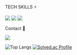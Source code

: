 <p align ="center">
  
TECH SKILLS ⚡

<a><img src="https://img.shields.io/badge/Python-3766AB?style=flat-square&logo=Python&logoColor=white"/></a>
<a><img src="https://img.shields.io/badge/React-333?style=flat-square&logo=React&logoColor=61DAFB"/></a>
<a><img src="https://img.shields.io/badge/Bootstrap-7952B3?style=flat-square&logo=Bootstrap&logoColor=white"/></a>

Contact 💌
  
<a href="mailto:nasprout4@gmail.com" target="_blank"><img src="https://img.shields.io/badge/Gmail-EA4335?style=flat-square&logo=Gmail&logoColor=white" ></a>
  
![Top Langs](https://github-readme-stats.vercel.app/api/top-langs/?username=99mTc&layout=compact&theme=dark)
[![Solved.ac Profile](http://mazassumnida.wtf/api/v2/generate_badge?boj=lacina0638)](https://solved.ac/lacina0638/)
